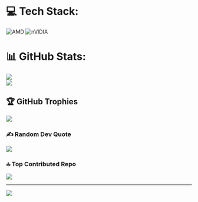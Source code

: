 
# 💻 Tech Stack:
![AMD](https://img.shields.io/badge/AMD-%23000000.svg?style=for-the-badge&logo=amd&logoColor=white) ![nVIDIA](https://img.shields.io/badge/nVIDIA-%2376B900.svg?style=for-the-badge&logo=nVIDIA&logoColor=white)
# 📊 GitHub Stats:
![](https://github-readme-stats.vercel.app/api?username=xrej005&theme=dark&hide_border=true&include_all_commits=false&count_private=true)<br/>
![](https://nirzak-streak-stats.vercel.app/?user=xrej005&theme=dark&hide_border=true)<br/>

## 🏆 GitHub Trophies
![](https://github-profile-trophy.vercel.app/?username=xrej005&theme=dark&no-frame=true&no-bg=true&margin-w=4)

### ✍️ Random Dev Quote
![](https://quotes-github-readme.vercel.app/api?type=vetical&theme=dark)

### 🔝 Top Contributed Repo
![](https://github-contributor-stats.vercel.app/api?username=xrej005&limit=5&theme=dark&combine_all_yearly_contributions=true)

---
[![](https://visitcount.itsvg.in/api?id=xrej005&icon=0&color=0)](https://visitcount.itsvg.in)

<!-- Proudly created with GPRM ( https://gprm.itsvg.in ) -->
